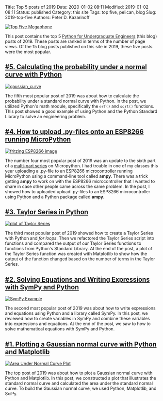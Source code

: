 Title: Top 5 posts of 2019
Date: 2020-01-02 08:11
Modified: 2019-01-02 08:11
Status: published
Category: this site
Tags: top five, pelican, blog
Slug: 2019-top-five
Authors: Peter D. Kazarinoff

[![Top Five Megaphone]({static}/posts/top_five/images/megaphone_five.png)]({filename}/posts/top_five/2019_top_five.md)

This post contains the top 5 [Python for Undergraduate Engineers](https://pythonforundergradengineers.com/) (this blog) posts of 2019. These posts are ranked in terms of the number of page views. Of the 15 blog posts published on this site in 2019, these five posts were the most popular.

## [#5. Calculating the probability under a normal curve with Python](https://pythonforundergradengineers.com/probability-under-normal-curve-with-python.html)

[![gaussian_curve]({static}/images/gaussian_curve.png)](https://pythonforundergradengineers.com/probability-under-normal-curve-with-python.html)

The fifth most popular post of 2019 was about how to calculate the probability under a standard normal curve with Python. In the post, we utilized Python's math module, specifically the ```erf()``` and ```sqrt()``` functions. This post showed a good example of using Python and the Python Standard Library to solve an engineering problem.

## [#4. How to upload .py-files onto an ESP8266 running MicroPython](https://pythonforundergradengineers.com/upload-py-files-to-esp8266-running-micropython.html)

[![fritzing ESP8266 image]({static}/posts/micropython/images/fritzing_esp8266.png)](https://pythonforundergradengineers.com/upload-py-files-to-esp8266-running-micropython.html)

The number four most popular post of 2019 was an update to the sixth part of a [multi-part series](https://pythonforundergradengineers.com/what-is-micropython.html) on Micropython. I had trouble in one of my classes this year uploading a .py-file to an ESP8266 microcontroller running MicroPython using a command-line tool called **ampy**. There was a trick getting **ampy** to work on with the ESP8266 microcontroller that I wanted to share in case other people came across the same problem. In the post, I showed how to uploaded upload .py-files to an ESP8266 microcontroller using Python and a Python package called **ampy**.

## [#3. Taylor Series in Python](https://pythonforundergradengineers.com/creating-taylor-series-functions-with-python.html)

[![plot of Taylor Series]({static}/posts/functions/images/taylor.png)](https://pythonforundergradengineers.com/creating-taylor-series-functions-with-python.html)

The third most popular post of 2019 showed how to create a Taylor Series with Python and _for loops_. Then we refactored the Taylor Series script into functions and compared the output of our Taylor Series functions to functions from Python's Standard Library. At the end of the post, a plot of the Taylor Series function was created with Matplotlib to show how the output of the function changed based on the number of terms in the Taylor Series.

## [#2. Solving Equations and Writing Expressions with SymPy and Python](https://pythonforundergradengineers.com/sympy-expressions-and-equations.html)

[![SymPy Example]({static}/posts/top_five/images/sympy_example.PNG)](https://pythonforundergradengineers.com/sympy-expressions-and-equations.html)

The second most popular post of 2019 was about how to write expressions and equations using Python and a library called SymPy. In this post, we reviewed how to create variables in SymPy and combine these variables into expressions and equations. At the end of the post, we saw to how to solve mathematical equations with SymPy and Python.

## [#1. Plotting a Gaussian normal curve with Python and Matplotlib](https://pythonforundergradengineers.com/plotting-normal-curve-with-python.html)

[![Area Under Normal Curve Plot]({static}/images/normal_curve.png)](https://pythonforundergradengineers.com/plotting-normal-curve-with-python.html)

The top post of 2019 was about how to plot a Gaussian normal curve with Python and Matplotlib. In this post, we constructed a plot that illustrates the standard normal curve and calculated the area under the standard normal curve. To build the Gaussian normal curve, we used Python, Matplotlib, and SciPy.
